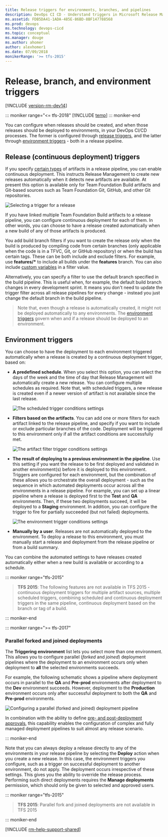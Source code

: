 ```yaml
---
title: Release triggers for environments, branches, and pipelines
description: DevOps CI CD - Understand triggers in Microsoft Release Management for Visual Studio Team Services (VSTS) and Team Foundation Server (TFS)
ms.assetid: FDB5DA41-1ADA-485E-86BD-8BF147788568
ms.prod: devops
ms.technology: devops-cicd
ms.topic: conceptual
ms.manager: douge
ms.author: ahomer
author: alexhomer1
ms.date: 07/09/2018
monikerRange: '>= tfs-2015'
---
```


# Release, branch, and environment triggers

[!INCLUDE [version-rm-dev14](../_shared/version-rm-dev14.md)]

::: moniker range="<= tfs-2018"
[!INCLUDE [temp](../_shared/concept-rename-note.md)]
::: moniker-end

You can configure when releases should be created, and when those releases should be deployed to environments,
in your DevOps CI/CD processes.
The former is configured through [release triggers](#release-triggers),
and the latter through [environment triggers](#env-triggers) - both in a release pipeline.

<h2 id="release-triggers">Release (continuous deployment) triggers</h2>

If you specify [certain types](artifacts.md#sources) of
artifacts in a release pipeline, you can enable continuous deployment.
This instructs Release Management to create
new releases automatically when it detects new artifacts
are available. At present this option is available only for Team Foundation Build artifacts
and Git-based sources such as Team Foundation Git, GitHub, and other Git repositories.

![Selecting a trigger for a release](_img/trigger-01.png)

If you have linked multiple Team Foundation Build artifacts to a release pipeline,
you can configure continuous deployment for each of them.
In other words, you can choose to have a release created automatically when a new build
of any of those artifacts is produced.

You add build branch filters if you want to create the release only
when the build is produced by compiling code from certain branches
(only applicable when the code is in a TFVC, Git, or GitHub repository)
or when the build has certain tags. These can be both include and exclude filters.
For example, use **features/\*** to include all builds under the **features** branch.
You can also include [custom variables](variables.md) in a filter value.

Alternatively, you can specify a filter to use the default branch specified
in the build pipeline. This is useful when, for example, the default build branch
changes in every development sprint. It means you don't need to update the trigger
filter across all release pipelines for every change - instead you just change the
default branch in the build pipeline.

>Note that, even though a release is automatically created, it
might not be deployed automatically to any environments. The
[environment triggers](#env-triggers) govern when and if a release should be deployed to an environment.

<h2 id="env-triggers">Environment triggers</h2>

You can choose to have the deployment to each environment triggered automatically
when a release is created by a continuous deployment trigger, based on:

* **A predefined schedule**. When you select this option,
  you can select the days of the week and the time of day that
  Release Management will automatically create a new release. You can configure multiple schedules as required.
  Note that, with scheduled triggers, a new release is created even if a newer version of artifact is not available since the last release.

  ![The scheduled trigger conditions settings](_img/trigger-02.png)

* **Filters based on the artifacts**. You can add one or more filters for each artifact linked to the release pipeline,
  and specify if you want to include or exclude particular branches of the code.
  Deployment will be triggered to this environment only if all the artifact conditions are successfully met.

  ![The artifact filter trigger conditions settings](_img/trigger-02b.png)

* **The result of deploying to a previous environment in the pipeline**.
  Use this setting if you want the release to be first deployed and validated in
  another environment(s) before it is deployed to this environment.
  Triggers are configured for each environment,
  but the combination of these allows you to orchestrate
  the overall deployment - such as the sequence in which automated
  deployments occur across all the environments in a release
  pipeline. For example, you can set up a linear pipeline where
  a release is deployed first to the **Test** and **QA** environments.
  Then, if these two deployments succeed, it will be deployed to a **Staging**
  environment. In addition, you can configure the trigger to fire
  for partially succeeded (but not failed) deployments.

  ![The environment trigger conditions settings](_img/trigger-02a.png)

* **Manually by a user**. Releases are
  not automatically deployed to the environment. To
  deploy a release to this environment, you must manually
  start a release and deployment from the release pipeline
  or from a build summary.

You can combine the automated settings to have releases created
automatically either when a new build is available or according to
a schedule.

::: moniker range="tfs-2015"

> **TFS 2015**: The following features are not available in TFS 2015 -
continuous deployment triggers for multiple artifact sources,
multiple scheduled triggers, combining scheduled and continuous deployment triggers in the same pipeline,
continuous deployment based on the branch or tag of a build.

::: moniker-end

::: moniker range=">= tfs-2017"

### Parallel forked and joined deployments

The **Triggering environment** list lets you select
more than one environment. This allows you to
configure parallel (_forked_ and _joined_) deployment
pipelines where the deployment to an environment occurs
only when deployment to **all** the selected
environments succeeds.

For example, the following schematic shows a pipeline
where deployment occurs in parallel to the **QA** and
**Pre-prod** environments after deployment to the **Dev**
environment succeeds. However, deployment to the
**Production** environment occurs only after successful
deployment to both the **QA** and **Pre-prod** environments.

![Configuring a parallel (forked and joined) deployment pipeline](_img/trigger-03.png)

In combination with the ability to define
[pre- and post-deployment approvals](approvals/approvals.md),
this capability enables the configuration of complex
and fully managed deployment pipelines to suit
almost any release scenario.  

::: moniker-end

Note that you can always deploy a release directly to any of the
environments in your release pipeline by selecting the
**Deploy** action when you create a new release. In this case, the
environment triggers you configure, such as a trigger
on successful deployment to another environment, do not
apply. The deployment occurs irrespective of these settings.
This gives you the ability to override the release
process. Performing such direct deployments requires
the **Manage deployments** permission, which should
only be given to selected and approved users.

::: moniker range="tfs-2015"

> **TFS 2015**: Parallel fork and joined deployments are not available in TFS 2015

::: moniker-end

[!INCLUDE [rm-help-support-shared](../_shared/rm-help-support-shared.md)]
